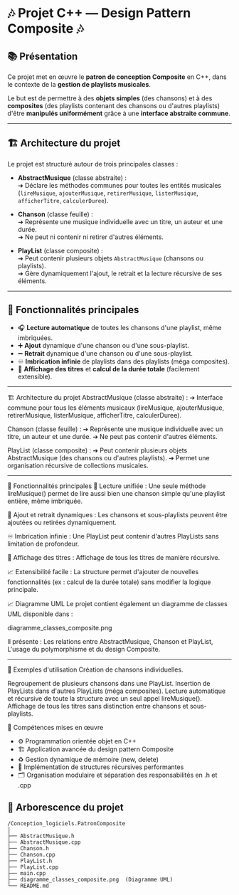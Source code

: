﻿# 🎶 Projet C++ — Design Pattern Composite 🎶

## 📚 Présentation

Ce projet met en œuvre le **patron de conception Composite** en C++, dans le contexte de la **gestion de playlists musicales**.

Le but est de permettre à des **objets simples** (des chansons) et à des **composites** (des playlists contenant des chansons ou d'autres playlists) d'être **manipulés uniformément** grâce à une **interface abstraite commune**.

---

## 🏗️ Architecture du projet

Le projet est structuré autour de trois principales classes :

- **AbstractMusique** (classe abstraite) :  
  ➔ Déclare les méthodes communes pour toutes les entités musicales (`lireMusique`, `ajouterMusique`, `retirerMusique`, `listerMusique`, `afficherTitre`, `calculerDuree`).

- **Chanson** (classe feuille) :  
  ➔ Représente une musique individuelle avec un titre, un auteur et une durée.  
  ➔ Ne peut ni contenir ni retirer d'autres éléments.

- **PlayList** (classe composite) :  
  ➔ Peut contenir plusieurs objets `AbstractMusique` (chansons ou playlists).  
  ➔ Gère dynamiquement l'ajout, le retrait et la lecture récursive de ses éléments.

---

## 🚀 Fonctionnalités principales

- 🎧 **Lecture automatique** de toutes les chansons d'une playlist, même imbriquées.
- ➕ **Ajout** dynamique d'une chanson ou d'une sous-playlist.
- ➖ **Retrait** dynamique d'une chanson ou d'une sous-playlist.
- ♾️ **Imbrication infinie** de playlists dans des playlists (méga composites).
- 📜 **Affichage des titres** et **calcul de la durée totale** (facilement extensible).

---

🏗️ Architecture du projet
AbstractMusique (classe abstraite) :
➔ Interface commune pour tous les éléments musicaux (lireMusique, ajouterMusique, retirerMusique, listerMusique, afficherTitre, calculerDuree).

Chanson (classe feuille) :
➔ Représente une musique individuelle avec un titre, un auteur et une durée.
➔ Ne peut pas contenir d'autres éléments.

PlayList (classe composite) :
➔ Peut contenir plusieurs objets AbstractMusique (des chansons ou d'autres playlists).
➔ Permet une organisation récursive de collections musicales.

---

🚀 Fonctionnalités principales
🎯 Lecture unifiée :
Une seule méthode lireMusique() permet de lire aussi bien une chanson simple qu'une playlist entière, même imbriquée.

🔁 Ajout et retrait dynamiques :
Les chansons et sous-playlists peuvent être ajoutées ou retirées dynamiquement.

♾️ Imbrication infinie :
Une PlayList peut contenir d'autres PlayLists sans limitation de profondeur.

📜 Affichage des titres :
Affichage de tous les titres de manière récursive.

📈 Extensibilité facile :
La structure permet d'ajouter de nouvelles fonctionnalités (ex : calcul de la durée totale) sans modifier la logique principale.

📈 Diagramme UML
Le projet contient également un diagramme de classes UML disponible dans :

diagramme_classes_composite.png

Il présente :
Les relations entre AbstractMusique, Chanson et PlayList,
L'usage du polymorphisme et du design Composite.

---

🧪 Exemples d'utilisation
Création de chansons individuelles.

Regroupement de plusieurs chansons dans une PlayList.
Insertion de PlayLists dans d'autres PlayLists (méga composites).
Lecture automatique et récursive de toute la structure avec un seul appel lireMusique().
Affichage de tous les titres sans distinction entre chansons et sous-playlists.

🎯 Compétences mises en œuvre
- ⚙️ Programmation orientée objet en C++
- 🏗️ Application avancée du design pattern Composite
- ♻️ Gestion dynamique de mémoire (new, delete)
- 🔁 Implémentation de structures récursives performantes
- 🗂️ Organisation modulaire et séparation des responsabilités en .h et .cpp


## 📂 Arborescence du projet

```text
/Conception_logiciels.PatronComposite
│
├── AbstractMusique.h
├── AbstractMusique.cpp
├── Chanson.h
├── Chanson.cpp
├── PlayList.h
├── PlayList.cpp
├── main.cpp
├── diagramme_classes_composite.png  (Diagramme UML)
└── README.md
